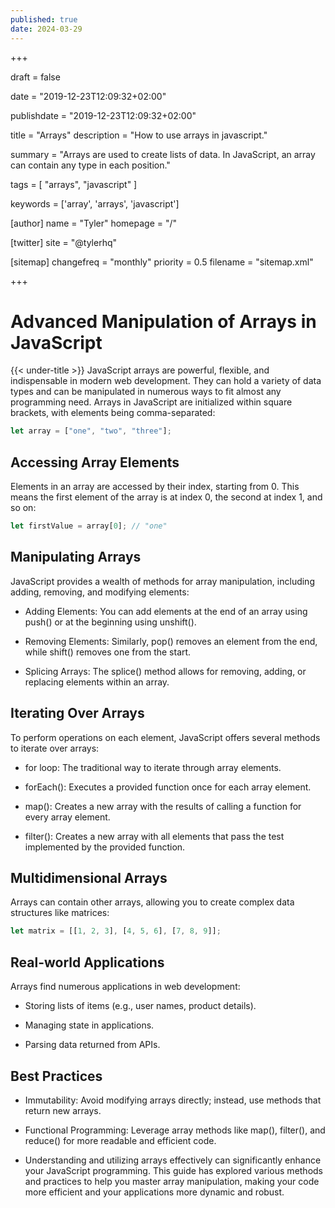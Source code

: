 ```yaml
---
published: true
date: 2024-03-29
---
```

+++

draft = false

date = "2019-12-23T12:09:32+02:00"

publishdate = "2019-12-23T12:09:32+02:00"

title = "Arrays" description = "How to use arrays in javascript."

summary = "Arrays are used to create lists of data. In JavaScript, an array can contain any type in each position."

tags = \[ "arrays", "javascript" \]

keywords = \['array', 'arrays', 'javascript'\]

\[author\] name = "Tyler" homepage = "/"

\[twitter\] site = "@tylerhq"

\[sitemap\] changefreq = "monthly" priority = 0.5 filename = "sitemap.xml"

+++

# Advanced Manipulation of Arrays in JavaScript

{{< under-title >}} JavaScript arrays are powerful, flexible, and indispensable in modern web development. They can hold a variety of data types and can be manipulated in numerous ways to fit almost any programming need. Arrays in JavaScript are initialized within square brackets, with elements being comma-separated:

```javascript
let array = ["one", "two", "three"];
```

## Accessing Array Elements

Elements in an array are accessed by their index, starting from 0. This means the first element of the array is at index 0, the second at index 1, and so on:

```javascript
let firstValue = array[0]; // "one"
```

## Manipulating Arrays

JavaScript provides a wealth of methods for array manipulation, including adding, removing, and modifying elements:

*   Adding Elements: You can add elements at the end of an array using push() or at the beginning using unshift().
    
*   Removing Elements: Similarly, pop() removes an element from the end, while shift() removes one from the start.
    
*   Splicing Arrays: The splice() method allows for removing, adding, or replacing elements within an array.
    

## Iterating Over Arrays

To perform operations on each element, JavaScript offers several methods to iterate over arrays:

*   for loop: The traditional way to iterate through array elements.
    
*   forEach(): Executes a provided function once for each array element.
    
*   map(): Creates a new array with the results of calling a function for every array element.
    
*   filter(): Creates a new array with all elements that pass the test implemented by the provided function.
    

## Multidimensional Arrays

Arrays can contain other arrays, allowing you to create complex data structures like matrices:

```javascript
let matrix = [[1, 2, 3], [4, 5, 6], [7, 8, 9]];
```

## Real-world Applications

Arrays find numerous applications in web development:

*   Storing lists of items (e.g., user names, product details).
    
*   Managing state in applications.
    
*   Parsing data returned from APIs.
    

## Best Practices

*   Immutability: Avoid modifying arrays directly; instead, use methods that return new arrays.
    
*   Functional Programming: Leverage array methods like map(), filter(), and reduce() for more readable and efficient code.
    
*   Understanding and utilizing arrays effectively can significantly enhance your JavaScript programming. This guide has explored various methods and practices to help you master array manipulation, making your code more efficient and your applications more dynamic and robust.